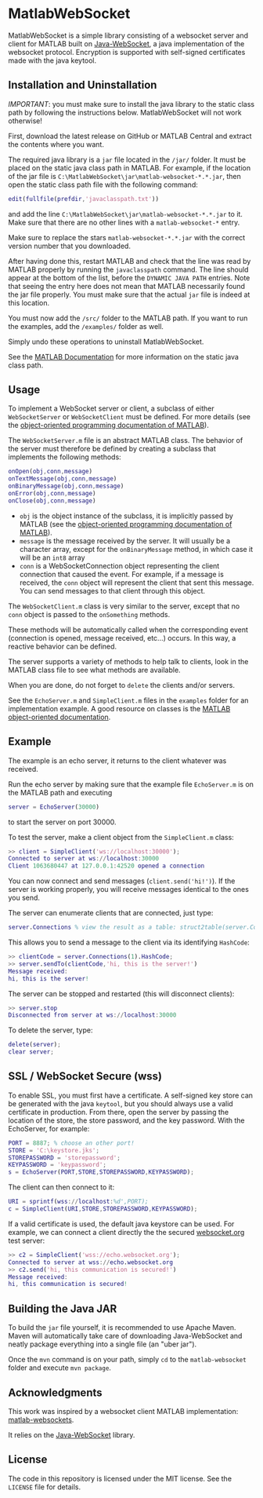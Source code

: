 MatlabWebSocket
===============

MatlabWebSocket is a simple library consisting of a websocket server and client for MATLAB  built on [Java-WebSocket](https://github.com/TooTallNate/Java-WebSocket), a java implementation of the websocket protocol. Encryption is supported with self-signed certificates made with the java keytool.

Installation and Uninstallation
------------

*IMPORTANT*: you must make sure to install the java library to the static class path by following the instructions below. MatlabWebSocket will not work otherwise!

First, download the latest release on GitHub or MATLAB Central and extract the contents where you want.

The required java library is a `jar` file located in the `/jar/` folder. It must be placed on the static java class path in MATLAB. For example, if the location of the jar file is `C:\MatlabWebSocket\jar\matlab-websocket-*.*.jar`, then open the static class path file with the following command:
```matlab
edit(fullfile(prefdir,'javaclasspath.txt'))
```
and add the line `C:\MatlabWebSocket\jar\matlab-websocket-*.*.jar` to it. Make sure that there are no other lines with a `matlab-websocket-*` entry.

Make sure to replace the stars `matlab-websocket-*.*.jar` with the correct version number that you downloaded.

After having done this, restart MATLAB and check that the line was read by MATLAB properly by running the `javaclasspath` command. The line should appear at the bottom of the list, before the `DYNAMIC JAVA PATH` entries. Note that seeing the entry here does not mean that MATLAB necessarily found the jar file properly. You must make sure that the actual `jar` file is indeed at this location.

You must now add the `/src/` folder to the MATLAB  path. If you want to run the examples, add the `/examples/` folder as well.

Simply undo these operations to uninstall MatlabWebSocket.

See the [MATLAB  Documentation](http://www.mathworks.com/help/matlab/matlab_external/static-path.html) for more information on the static java class path.

Usage
------------

To implement a WebSocket server or client, a subclass of either `WebSocketServer` or `WebSocketClient` must be defined. For more details (see the [object-oriented programming documentation of MATLAB](http://www.mathworks.com/help/matlab/object-oriented-programming.html)).

The `WebSocketServer.m` file is an abstract MATLAB class. The behavior of the server must therefore be defined by creating a subclass that implements the following methods:

```matlab
onOpen(obj,conn,message)
onTextMessage(obj,conn,message)
onBinaryMessage(obj,conn,message)
onError(obj,conn,message)
onClose(obj,conn,message)
```

 * `obj` is the object instance of the subclass, it is implicitly passed by MATLAB (see the [object-oriented programming documentation of MATLAB](http://www.mathworks.com/help/matlab/object-oriented-programming.html)).
 * `message` is the message received by the server. It will usually be a character array, except for the `onBinaryMessage` method, in which case it will be an `int8` array
 * `conn` is a WebSocketConnection object representing the client connection that caused the event. For example, if a message is received, the `conn` object will represent the client that sent this message. You can send messages to that client through this object.

The `WebSocketClient.m` class is very similar to the server, except that no `conn` object is passed to the `onSomething` methods.

These methods will be automatically called when the corresponding event (connection is opened, message received, etc...) occurs. In this way, a reactive behavior can be defined.

The server supports a variety of methods to help talk to clients, look in the MATLAB class file to see what methods are available.

When you are done, do not forget to `delete` the clients and/or servers.

See the `EchoServer.m` and `SimpleClient.m` files in the `examples` folder for an implementation example. A good resource on classes is the [MATLAB object-oriented documentation](http://www.mathworks.com/help/matlab/object-oriented-programming.html).

Example
------------
The example is an echo server, it returns to the client whatever was received.

Run the echo server by making sure that the example file `EchoServer.m` is on the MATLAB path and executing
```matlab
server = EchoServer(30000)
```
to start the server on port 30000.

To test the server, make a client object from the `SimpleClient.m` class:
```matlab
>> client = SimpleClient('ws://localhost:30000');
Connected to server at ws://localhost:30000
Client 1063680447 at 127.0.0.1:42520 opened a connection
```

You can now connect and send messages (`client.send('hi!')`). If the server is working properly, you will receive messages identical to the ones you send.

The server can enumerate clients that are connected, just type:
```matlab
server.Connections % view the result as a table: struct2table(server.Connections)
```

This allows you to send a message to the client via its identifying `HashCode`:
```matlab
>> clientCode = server.Connections(1).HashCode;
>> server.sendTo(clientCode,'hi, this is the server!')
Message received:
hi, this is the server!
```

The server can be stopped and restarted (this will disconnect clients):
```matlab
>> server.stop
Disconnected from server at ws://localhost:30000
```

To delete the server, type:
```matlab
delete(server);
clear server;
```

SSL / WebSocket Secure (wss)
------------

To enable SSL, you must first have a certificate. A self-signed key store can be generated with the java `keytool`, but you should always use a valid certificate in production. From there, open the server by passing the location of the store, the store password, and the key password. With the EchoServer, for example:

```matlab
PORT = 8887; % choose an other port!
STORE = 'C:\keystore.jks';
STOREPASSWORD = 'storepassword';
KEYPASSWORD = 'keypassword';
s = EchoServer(PORT,STORE,STOREPASSWORD,KEYPASSWORD);
```

The client can then connect to it:
```matlab
URI = sprintf(wss://localhost:%d',PORT);
c = SimpleClient(URI,STORE,STOREPASSWORD,KEYPASSWORD);
```

If a valid certificate is used, the default java keystore can be used. For example, we can connect a client directly the the secured [websocket.org](`https://www.websocket.org/echo.html`) test server:

```matlab
>> c2 = SimpleClient('wss://echo.websocket.org');
Connected to server at wss://echo.websocket.org
>> c2.send('hi, this communication is secured!')
Message received:
hi, this communication is secured!
```

Building the Java JAR
------------

To build the `jar` file yourself, it is recommended to use Apache Maven. Maven will automatically take care of downloading Java-WebSocket and neatly package everything into a single file (an "uber jar").

Once the `mvn` command is on your path, simply `cd` to the `matlab-websocket` folder and execute `mvn package`.

Acknowledgments
------------

This work was inspired by a websocket client MATLAB implementation:  [matlab-websockets](https://github.com/mingot/matlab-websockets).

It relies on the [Java-WebSocket](https://github.com/TooTallNate/Java-WebSocket) library.

License
------------

The code in this repository is licensed under the MIT license. See the `LICENSE` file for details.
